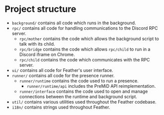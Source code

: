 # Project structure

- `background/` contains all code which runs in the background.
- `rpc/` contains all code for handling communications to the Discord RPC server.
    - `rpc/mother` contains the code which allows the background script to talk with its child.
    - `rpc/bridge` contains the code which allows `rpc/child` to run in a Discord iframe on Chrome.
    - `rpc/child` contains the code which communicates with the RPC server.
- `ui/` contains all code for Feather's user interface.
- `runner/` contains all code for the presence runner.
    - `runner/runtime` contains the code used to run a presence.
        - `runner/runtime/api` includes the PreMiD API reimplementation.
    - `runner/interface` contains the code used to open and manage connections between the runtime and background script.
- `util/` contains various utilities used throughout the Feather codebase.
- `i18n/` contains strings used throughout Feather.